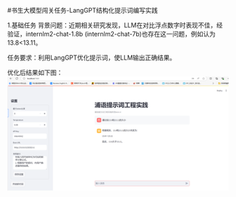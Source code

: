 #书生大模型闯关任务-LangGPT结构化提示词编写实践

1.基础任务
背景问题：近期相关研究发现，LLM在对比浮点数字时表现不佳，经验证，internlm2-chat-1.8b (internlm2-chat-7b)也存在这一问题，例如认为13.8<13.11。

任务要求：利用LangGPT优化提示词，使LLM输出正确结果。

优化后结果如下图：</br>
<img src="img/9.png" /></br>


